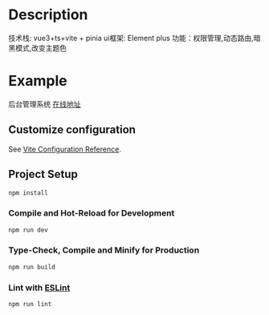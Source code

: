 # Description
技术栈: vue3+ts+vite + pinia
ui框架: Element plus
功能：权限管理,动态路由,暗黑模式,改变主题色
# Example
后台管理系统 [在线地址](http://119.23.40.46/)

## Customize configuration

See [Vite Configuration Reference](https://vitejs.dev/config/).

## Project Setup

```sh
npm install
```

### Compile and Hot-Reload for Development

```sh
npm run dev
```

### Type-Check, Compile and Minify for Production

```sh
npm run build
```

### Lint with [ESLint](https://eslint.org/)

```sh
npm run lint
```
